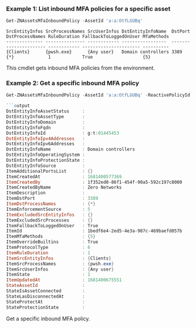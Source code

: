 ### Example 1: List inbound MFA policies for a specific asset
```powershell
Get-ZNAssetsMfaInboundPolicy -AssetId 'a:a:OtfLGUBq'
```

```output
SrcEntityInfos SrcProcessNames SrcUserInfos DstEntityInfoName  DstPort DstProcessNames RuleDuration FallbackToLoggedOnUser MfaMethods
-------------- --------------- ------------ -----------------  ------- --------------- ------------ ---------------------- ----------
{Clients}      {pwsh.exe}      {Any user}   Domain controllers 3389    {*}             1            True                   {5}
```

This cmdlet gets inbound MFA policies from the environment.

### Example 2: Get a specific inbound MFA policy
```powershell
Get-ZNAssetsMfaInboundPolicy -AssetId 'a:a:OtfLGUBq' -ReactivePolicyId 1bedf6e4-2ed5-4e3a-987c-469baefd057b```

```output
DstEntityInfoAssetStatus     : 
DstEntityInfoAssetType       : 
DstEntityInfoDomain          : 
DstEntityInfoFqdn            : 
DstEntityInfoId              : g:t:01445453
DstEntityInfoIpv4Addresses   : 
DstEntityInfoIpv6Addresses   : 
DstEntityInfoName            : Domain controllers
DstEntityInfoOperatingSystem : 
DstEntityInfoProtectionState : 
DstEntityInfoSource          : 
ItemAdditionalPortsList      : {}
ItemCreatedAt                : 1681400577369
ItemCreatedBy                : 1f352ed0-86f1-454f-90a5-592c197c8000
ItemCreatedByName            : Zero Networks
ItemDescription              : 
ItemDstPort                  : 3389
ItemDstProcessNames          : {*}
ItemEnforcementSource        : 5
ItemExcludedSrcEntityInfos   : {}
ItemExcludedSrcProcesses     : {}
ItemFallbackToLoggedOnUser   : True
ItemId                       : 1bedf6e4-2ed5-4e3a-987c-469baefd057b
ItemMfaMethods               : {5}
ItemOverrideBuiltins         : True
ItemProtocolType             : 6
ItemRuleDuration             : 1
ItemSrcEntityInfos           : {Clients}
ItemSrcProcessNames          : {pwsh.exe}
ItemSrcUserInfos             : {Any user}
ItemState                    : 1
ItemUpdatedAt                : 1681400675551
StateAssetId                 : 
StateIsAssetConnected        : 
StateLasDisconnectedAt       : 
StateProtectAt               : 
StateProtectionState         : 
```

Get a specific inbound MFA policy.

